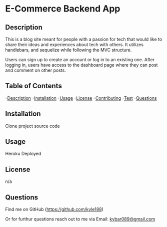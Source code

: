 # E-Commerce Backend App


## Description

This is a blog site meant for people with a passion for tech that would like to share their ideas and experiences about tech with others. It utilizes handlebars, and sequelize while following the MVC structure.

Users can sign up to create an account or log in to an existing one.  After logging in, users have access to the dashboard page where they can post and comment on other posts.

## Table of Contents

-[Description](#Description)
-[Installation](#Installation)
-[Usage](#Usage)
-[License](#License)
-[Contributing](#Contributing)
-[Test](#Test)
-[Questions](Questions)

## Installation  

Clone project source code 

## Usage

Heroku Deployed

## License

n/a

## Questions

Find me on GitHub  (https://github.com/kyle188)

Or for furthur questions reach out to me via Email:   kybar089@gmail.com
